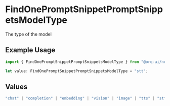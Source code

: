 # FindOnePromptSnippetPromptSnippetsModelType

The type of the model

## Example Usage

```typescript
import { FindOnePromptSnippetPromptSnippetsModelType } from "@orq-ai/node/models/operations";

let value: FindOnePromptSnippetPromptSnippetsModelType = "stt";
```

## Values

```typescript
"chat" | "completion" | "embedding" | "vision" | "image" | "tts" | "stt" | "rerank" | "moderations"
```